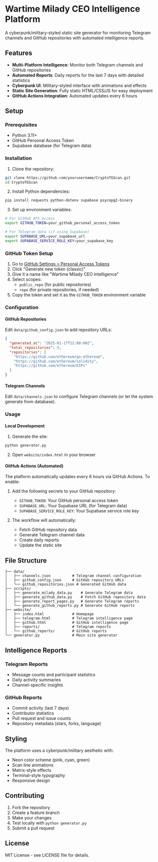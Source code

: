 # Wartime Milady CEO Intelligence Platform

A cyberpunk/military-styled static site generator for monitoring Telegram channels and GitHub repositories with automated intelligence reports.

## Features

- **Multi-Platform Intelligence**: Monitor both Telegram channels and GitHub repositories
- **Automated Reports**: Daily reports for the last 7 days with detailed statistics
- **Cyberpunk UI**: Military-styled interface with animations and effects
- **Static Site Generation**: Fully static HTML/CSS/JS for easy deployment
- **GitHub Actions Integration**: Automated updates every 6 hours

## Setup

### Prerequisites

- Python 3.11+
- GitHub Personal Access Token
- Supabase database (for Telegram data)

### Installation

1. Clone the repository:
```bash
git clone https://github.com/yourusername/CryptoTGScan.git
cd CryptoTGScan
```

2. Install Python dependencies:
```bash
pip install requests python-dotenv supabase psycopg2-binary
```

3. Set up environment variables:
```bash
# For GitHub API access
export GITHUB_TOKEN=your_github_personal_access_token

# For Telegram data (if using Supabase)
export SUPABASE_URL=your_supabase_url
export SUPABASE_SERVICE_ROLE_KEY=your_supabase_key
```

### GitHub Token Setup

1. Go to [GitHub Settings > Personal Access Tokens](https://github.com/settings/tokens)
2. Click "Generate new token (classic)"
3. Give it a name like "Wartime Milady CEO Intelligence"
4. Select scopes:
   - `public_repo` (for public repositories)
   - `repo` (for private repositories, if needed)
5. Copy the token and set it as the `GITHUB_TOKEN` environment variable

### Configuration

#### GitHub Repositories

Edit `data/github_config.json` to add repository URLs:

```json
{
  "generated_at": "2025-01-17T12:00:00Z",
  "total_repositories": 0,
  "repositories": [
    "https://github.com/ethereum/go-ethereum",
    "https://github.com/ethereum/solidity",
    "https://github.com/ethereum/EIPs"
  ]
}
```

#### Telegram Channels

Edit `data/channels.json` to configure Telegram channels (or let the system generate from database).

### Usage

#### Local Development

1. Generate the site:
```bash
python generator.py
```

2. Open `website/index.html` in your browser

#### GitHub Actions (Automated)

The platform automatically updates every 6 hours via GitHub Actions. To enable:

1. Add the following secrets to your GitHub repository:
   - `GITHUB_TOKEN`: Your GitHub personal access token
   - `SUPABASE_URL`: Your Supabase URL (for Telegram data)
   - `SUPABASE_SERVICE_ROLE_KEY`: Your Supabase service role key

2. The workflow will automatically:
   - Fetch GitHub repository data
   - Generate Telegram channel data
   - Create daily reports
   - Update the static site

## File Structure

```
├── data/
│   ├── channels.json          # Telegram channel configuration
│   ├── github_config.json     # GitHub repository URLs
│   └── github_repositories.json # Generated GitHub data
├── scripts/
│   ├── generate_milady_data.py    # Generate Telegram data
│   ├── generate_github_data.py    # Fetch GitHub repository data
│   ├── generate_report_pages.py   # Generate Telegram reports
│   └── generate_github_reports.py # Generate GitHub reports
├── website/
│   ├── index.html             # Homepage
│   ├── telegram.html          # Telegram intelligence page
│   ├── github.html            # GitHub intelligence page
│   ├── reports/               # Telegram reports
│   └── github_reports/        # GitHub reports
└── generator.py               # Main site generator
```

## Intelligence Reports

### Telegram Reports
- Message counts and participant statistics
- Daily activity summaries
- Channel-specific insights

### GitHub Reports
- Commit activity (last 7 days)
- Contributor statistics
- Pull request and issue counts
- Repository metadata (stars, forks, language)

## Styling

The platform uses a cyberpunk/military aesthetic with:
- Neon color scheme (pink, cyan, green)
- Scan line animations
- Matrix-style effects
- Terminal-style typography
- Responsive design

## Contributing

1. Fork the repository
2. Create a feature branch
3. Make your changes
4. Test locally with `python generator.py`
5. Submit a pull request

## License

MIT License - see LICENSE file for details.
